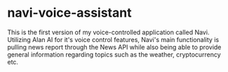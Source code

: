 # navi-voice-assistant
This is the first version of my voice-controlled application called Navi. Utilizing Alan AI for it's voice control features, Navi's main functionality is pulling news report through the News API while also being able to provide general information regarding topics such as the weather, cryptocurrency etc.
